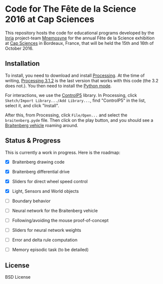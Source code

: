 # Code for The Fête de la Science 2016 at Cap Sciences

This repository hosts the code for educational programs developed by the
[Inria](https://www.inria.fr/) project-team [Mnemosyne](https://team.inria.fr/mnemosyne/)
for the annual Fête de la Science exhibition at [Cap Sciences](http://www.cap-sciences.net/)
in Bordeaux, France, that will be held the 15th and 16th of October 2016.


## Installation

To install, you need to download and install [Processing](https://processing.org/).
At the time of writing, [Processing 3.1.2](https://processing.org/download/?processing)
is the last version that works with this code (the 3.2 does not.). You then need to install the [Python mode](http://py.processing.org/tutorials/gettingstarted/).

For interactions, we use the [ControlP5](http://www.sojamo.de/libraries/controlP5/) library.
In Processing, click `Sketch/Import Library.../Add Library...`, find "ControlP5"
in the list, select it, and click "Install".

After this, from Processing, click `File/Open...` and select the `braitenberg.pyde` file.
Then click on the play button, and you should see a
[Braitenberg vehicle](https://en.wikipedia.org/wiki/Braitenberg_vehicle) roaming around.


## Status & Progress

This is currently a work in progress. Here is the roadmap:

- [x] Braitenberg drawing code
- [x] Braitenberg differential drive
- [x] Sliders for direct wheel speed control
- [x] Light, Sensors and World objects
- [ ] Boundary behavior
- [ ] Neural network for the Braitenberg vehicle
- [ ] Following/avoiding the mouse proof-of-concept
- [ ] Sliders for neural network weights
- [ ] Error and delta rule computation
- [ ] Memory episodic task (to be detailed)


## License

BSD License
